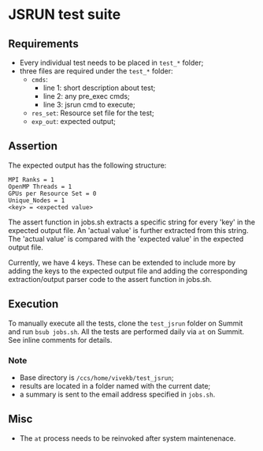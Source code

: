 
# JSRUN test suite

## Requirements

* Every individual test needs to be placed in ```test_*``` folder;
* three files are required under the ```test_*``` folder:
  * ```cmds```:
    * line 1: short description about test;
    * line 2: any pre_exec cmds;
    * line 3: jsrun cmd to execute;
  * ```res_set```: Resource set file for the test;
  * ```exp_out```: expected output;

## Assertion

The expected output has the following structure:

```
MPI Ranks = 1
OpenMP Threads = 1
GPUs per Resource Set = 0
Unique_Nodes = 1
<key> = <expected value>
```

The assert function in jobs.sh extracts a specific string for every 'key' in the
expected output file. An 'actual value' is further extracted from this string.
The 'actual value' is compared with the 'expected value' in the expected output
file.

Currently, we have 4 keys. These can be extended to include more by adding the
keys to the expected output file and adding the corresponding extraction/output
parser code to the assert function in jobs.sh.

## Execution

To manually execute all the tests, clone the ```test_jsrun``` folder on Summit
and run ```bsub jobs.sh```. All the tests are performed daily via ```at``` on
Summit. See inline comments for details.

### Note

* Base directory is ```/ccs/home/vivekb/test_jsrun```;
* results are located in a folder named with the current date;
* a summary is sent to the email address specified in ```jobs.sh```.

## Misc

* The ```at``` process needs to be reinvoked after system maintenenace.

